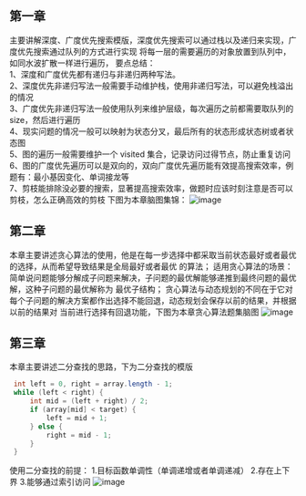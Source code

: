 第一章
-----------------
  主要讲解深度、广度优先搜索模版，深度优先搜索可以通过栈以及递归来实现，广度优先搜索通过队列的方式进行实现
  将每一层的需要遍历的对象放置到队列中，如同水波扩散一样进行遍历，
  要点总结：<br/>
  1、深度和广度优先都有递归与非递归两种写法。<br/>
  2、深度优先非递归写法一般需要手动维护栈，使用非递归写法，可以避免栈溢出的情况<br/>
  3、广度优先非递归写法一般使用队列来维护层级，每次遍历之前都需要取队列的 size，然后进行遍历<br/>
  4、现实问题的情况一般可以映射为状态分叉，最后所有的状态形成状态树或者状态图<br/>
  5、图的遍历一般需要维护一个 visited 集合，记录访问过得节点，防止重复访问<br/>
  6、图的广度优先遍历可以是双向的，双向广度优先遍历能有效提高搜索效率，例题有：最小基因变化、单词接龙等<br/>
  7、剪枝能排除没必要的搜索，显著提高搜索效率，做题时应该时刻注意是否可以剪枝，怎么正确高效的剪枝
  下图为本章脑图集锦：
![image](https://github.com/DoddyApe-loveCat/-algorithm015/blob/master/images/recursion.png)

第二章
-----------------
  本章主要讲述贪心算法的使用，他是在每一步选择中都采取当前状态最好或者最优的选择，从而希望导致结果是全局最好或者最优
  的算法；
  适用贪心算法的场景：简单说问题能够分解成子问题来解决，子问题的最优解能够递推到最终问题的最优解，这种子问题的最优解称为
  最优子结构；
  贪心算法与动态规划的不同在于它对每个子问题的解决方案都作出选择不能回退，动态规划会保存以前的结果，并根据以前的结果对
  当前进行选择有回退功能️，下图为本章贪心算法题集脑图
![image](https://github.com/DoddyApe-loveCat/-algorithm015/blob/master/images/cutBranch.png)

第三章
-----------------
  本章主要讲述二分查找的思路，下为二分查找的模版
   ```java
    int left = 0, right = array.length - 1;
    while (left < right) {
        int mid = (left + right) / 2;
        if (array[mid] < target) {
            left = mid + 1;
        } else {
            right = mid - 1;
        }          
    }   
   ```
   使用二分查找的前提：
   1.目标函数单调性（单调递增或者单调递减）
   2.存在上下界
   3.能够通过索引访问
![image](https://github.com/DoddyApe-loveCat/-algorithm015/blob/master/images/cutBranch.png)
